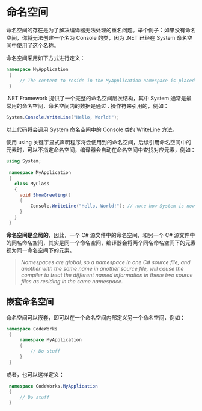 # 命名空间
命名空间的存在是为了解决编译器无法处理的重名问题。举个例子：如果没有命名空间，你将无法创建一个名为 Console 的类，因为 .NET 已经在 System 命名空间中使用了这个名称。

命名空间采用如下方式进行定义：

```csharp
namespace MyApplication
 {
     // The content to reside in the MyApplication namespace is placed here.
 }
```

.NET Framework 提供了一个完整的命名空间层次结构，其中 System 通常是最常用的命名空间，命名空间内的数据是通过 . 操作符来引用的，例如：
```csharp
System.Console.WriteLine("Hello, World!");
```
以上代码将会调用 System 命名空间中的 Console 类的 WriteLine 方法。

使用 using 关键字显式声明程序将会使用到的命名空间，后续引用命名空间中的元素时，可以不指定命名空间，编译器会自动在命名空间中查找对应元素，例如：
```csharp
using System;
 
 namespace MyApplication
 {
   class MyClass
   {
     void ShowGreeting()
     {
         Console.WriteLine("Hello, World!"); // note how System is now not required
     }
   }
 }
```

**命名空间是全局的**，因此，一个 C# 源文件中的命名空间，和另一个 C# 源文件中的同名命名空间，其实是同一个命名空间，编译器会将两个同名命名空间下的元素视为同一命名空间下的元素。
> *Namespaces are global, so a namespace in one C# source file, and another with the same name in another source file, will cause the compiler to treat the different named information in these two source files as residing in the same namespace.*

## 嵌套命名空间

命名空间可以嵌套，即可以在一个命名空间内部定义另一个命名空间，例如：
```csharp
namespace CodeWorks
 {
     namespace MyApplication
     {
         // Do stuff
     }
 }
```

或者，也可以这样定义：
```csharp
 namespace CodeWorks.MyApplication
 {
     // Do stuff
 }
```